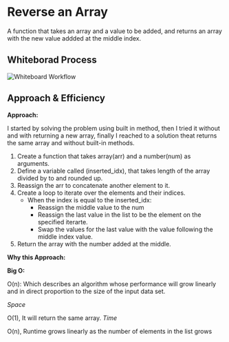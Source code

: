 # Reverse an Array

A function that takes an array and a value to be added, and returns an array with the new value addded at the middle index.

## Whiteborad Process

![Whiteboard Workflow](./images/whiteboard.PNG)

## Approach & Efficiency

**Approach:**

I started by solving the problem using built in method, then I tried it without and with returning a new array, finally I reached to a solution theat returns the same array and without built-in methods.

1. Create a function that takes array(arr) and a number(num) as arguments.
2. Define a variable called (inserted_idx),  that takes length of the array divided by to and rounded up.
3. Reassign the arr to concatenate another element to it.
4. Create a  loop to iterate over the elements and their indices.
    -  When the index is equal to the inserted_idx:
        - Reassign the middle value to the num
        - Reassign the last value in the list to be the element on the specified iterarte.
        - Swap the values for the last value with the value following the middle index value.
5. Return the array with the number added at the middle.

**Why this Approach:**

**Big O:**

O(n): Which describes an algorithm whose performance will grow linearly and in direct proportion to the size of the input data set.

*Space*

O(1),
It will return the same array.
*Time*

O(n),
Runtime grows linearly as the number of elements in the list grows
